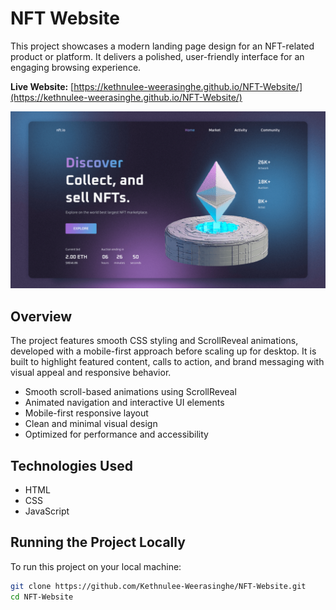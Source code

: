 # NFT Website

This project showcases a modern landing page design for an NFT-related product or platform. It delivers a polished, user-friendly interface for an engaging browsing experience.

**Live Website:** [https://kethnulee-weerasinghe.github.io/NFT-Website/](https://kethnulee-weerasinghe.github.io/NFT-Website/)

![Website Preview](./preview.png)

## Overview

The project features smooth CSS styling and ScrollReveal animations, developed with a mobile-first approach before scaling up for desktop. It is built to highlight featured content, calls to action, and brand messaging with visual appeal and responsive behavior.

- Smooth scroll-based animations using ScrollReveal
- Animated navigation and interactive UI elements
- Mobile-first responsive layout
- Clean and minimal visual design
- Optimized for performance and accessibility

## Technologies Used

- HTML
- CSS
- JavaScript

## Running the Project Locally

To run this project on your local machine:

```bash
git clone https://github.com/Kethnulee-Weerasinghe/NFT-Website.git
cd NFT-Website
